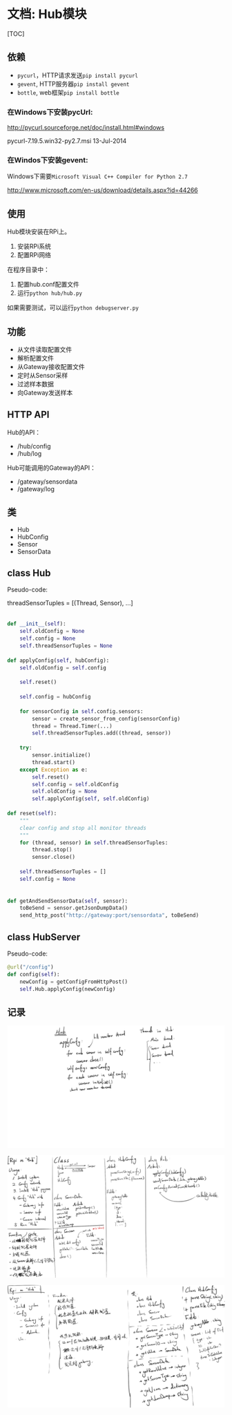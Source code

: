 # 文档: Hub模块

[TOC]

## 依赖

* `pycurl`，HTTP请求发送`pip install pycurl`
* `gevent`, HTTP服务器`pip install gevent`
* `bottle`, web框架`pip install bottle`

### 在Windows下安装pycUrl:

http://pycurl.sourceforge.net/doc/install.html#windows

pycurl-7.19.5.win32-py2.7.msi   13-Jul-2014

### 在Windos下安装gevent:

Windows下需要`Microsoft Visual C++ Compiler for Python 2.7`

http://www.microsoft.com/en-us/download/details.aspx?id=44266

## 使用

Hub模块安装在RPi上。

1. 安装RPi系统
2. 配置RPi网络

在程序目录中：

1. 配置hub.conf配置文件
2. 运行`python hub/hub.py`

如果需要测试，可以运行`python debugserver.py`

## 功能

* 从文件读取配置文件
* 解析配置文件
* 从Gateway接收配置文件
* 定时从Sensor采样
* 过滤样本数据
* 向Gateway发送样本

## HTTP API

Hub的API：

* /hub/config
* /hub/log

Hub可能调用的Gateway的API：

* /gateway/sensordata
* /gateway/log

## 类

* Hub
* HubConfig
* Sensor
* SensorData

## class Hub

Pseudo-code:

threadSensorTuples = [(Thread, Sensor), ...]

```python

def __init__(self):
    self.oldConfig = None
    self.config = None
    self.threadSensorTuples = None

def applyConfig(self, hubConfig):
    self.oldConfig = self.config
    
    self.reset()
    
    self.config = hubConfig
    
    for sensorConfig in self.config.sensors:
        sensor = create_sensor_from_config(sensorConfig)
        thread = Thread.Timer(...)
        self.threadSensorTuples.add((thread, sensor))
    
    try:
        sensor.initialize()
        thread.start()
    except Exception as e:
        self.reset()
        self.config = self.oldConfig
        self.oldConfig = None
        self.applyConfig(self, self.oldConfig)

def reset(self):
    """
    clear config and stop all monitor threads
    """
    for (thread, sensor) in self.threadSensorTuples:
        thread.stop()
        sensor.close()
    
    self.threadSensorTuples = []
    self.config = None
    

def getAndSendSensorData(self, sensor):
    toBeSend = sensor.getJsonDumpData()
    send_http_post("http://gateway:port/sensordata", toBeSend)

```

## class HubServer

Pseudo-code:

```python
@url("/config")
def config(self):
    newConfig = getConfigFromHttpPost()
    self.Hub.applyConfig(newConfig)
```

## 记录

![](img/log1401.png)

![](img/log1402.png)

![](img/log1403.png)
